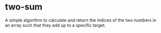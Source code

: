 # two-sum
A simple algorithm to calculate and return the indices of the two numbers in an array such that they add up to a specific target.
